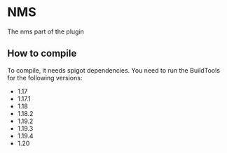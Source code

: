 # NMS

The nms part of the plugin

## How to compile

To compile, it needs spigot dependencies.
You need to run the BuildTools for the following versions:

- 1.17
- 1.17.1
- 1.18
- 1.18.2
- 1.19.2
- 1.19.3
- 1.19.4
- 1.20
